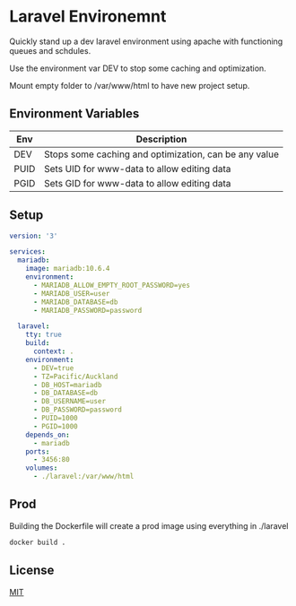 # Laravel Environemnt

Quickly stand up a dev laravel environment using apache with functioning queues and schdules.

Use the environment var DEV to stop some caching and optimization.

Mount empty folder to /var/www/html to have new project setup.

## Environment Variables

| Env | Description |
| ------------- | ------------- |
| DEV | Stops some caching and optimization, can be any value |
| PUID | Sets UID for www-data to allow editing data |
| PGID | Sets GID for www-data to allow editing data |


## Setup

```yaml
version: '3'

services:
  mariadb:
    image: mariadb:10.6.4
    environment:
      - MARIADB_ALLOW_EMPTY_ROOT_PASSWORD=yes
      - MARIADB_USER=user
      - MARIADB_DATABASE=db
      - MARIADB_PASSWORD=password

  laravel:
    tty: true
    build: 
      context: .
    environment:
      - DEV=true
      - TZ=Pacific/Auckland
      - DB_HOST=mariadb
      - DB_DATABASE=db
      - DB_USERNAME=user
      - DB_PASSWORD=password
      - PUID=1000
      - PGID=1000
    depends_on:
      - mariadb
    ports:
      - 3456:80
    volumes:
      - ./laravel:/var/www/html
```

## Prod
Building the Dockerfile will create a prod image using everything in ./laravel

```bash
docker build .
```

## License
[MIT](https://choosealicense.com/licenses/mit/)


